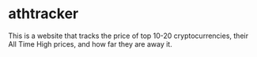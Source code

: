 # athtracker
This is a website that tracks the price of top 10-20 cryptocurrencies, their All Time High prices, and how far they are away it.
